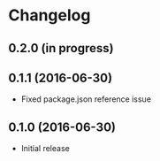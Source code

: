 Changelog
=========

0.2.0 (in progress)
-------------------

0.1.1 (2016-06-30)
------------------

- Fixed package.json reference issue

0.1.0 (2016-06-30)
------------------

- Initial release
